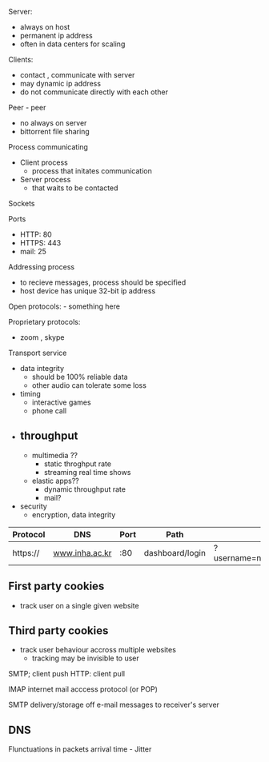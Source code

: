 
Server:
- always on host
- permanent ip address
- often in data centers for scaling

Clients: 
- contact , communicate with server
- may dynamic ip address 
- do not communicate directly with each other

Peer - peer 
- no always on server
- bittorrent file sharing

Process communicating
- Client process
	- process that initates communication
- Server process 
	- that waits to be contacted

Sockets


Ports
- HTTP: 80
- HTTPS: 443
- mail: 25


Addressing process
- to recieve messages, process should be specified
- host device has unique 32-bit ip address

Open protocols:
	- something here

Proprietary protocols:
- zoom , skype

Transport service
- data integrity
	- should be 100% reliable data 
	- other audio can tolerate some loss
- timing
	- interactive games
	- phone call
- throughput
	- 
	- multimedia ??
		- static throghput rate
		- streaming real time shows
	- elastic apps??
		- dynamic throughput rate
		- mail?
- security
	- encryption, data integrity

| Protocol | DNS            | Port | Path            | Query                      |
| -------- | -------------- | ---- | --------------- | -------------------------- |
| https:// | www.inha.ac.kr | :80  | dashboard/login | ?username=name&password=## |


## First party cookies
- track user on a single given website
## Third party cookies
- track user behaviour accross multiple websites
	- tracking may be invisible to user


SMTP; client push
HTTP: client pull

IMAP internet mail acccess protocol (or POP)

SMTP delivery/storage off e-mail messages to receiver's server

## DNS



Flunctuations in packets arrival time - Jitter
